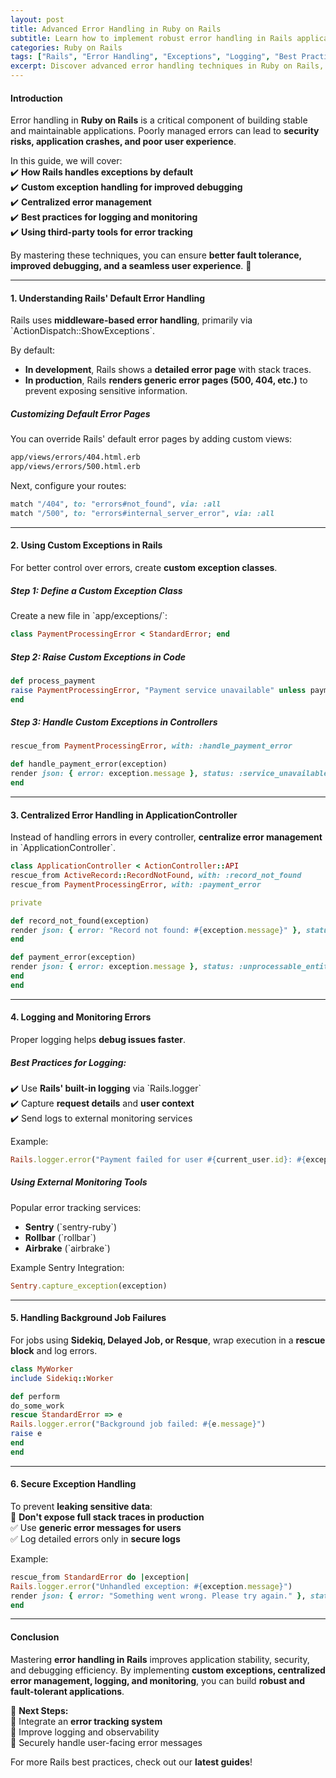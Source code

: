 ```yaml
---
layout: post
title: Advanced Error Handling in Ruby on Rails  
subtitle: Learn how to implement robust error handling in Rails applications to improve stability and debugging.  
categories: Ruby on Rails  
tags: ["Rails", "Error Handling", "Exceptions", "Logging", "Best Practices"]  
excerpt: Discover advanced error handling techniques in Ruby on Rails, including custom exceptions, centralized error management, logging, and debugging best practices.  
---
```


#### **Introduction**
Error handling in **Ruby on Rails** is a critical component of building stable and maintainable applications. Poorly managed errors can lead to **security risks, application crashes, and poor user experience**.

In this guide, we will cover:  
✔️ **How Rails handles exceptions by default**  
✔️ **Custom exception handling for improved debugging**  
✔️ **Centralized error management**  
✔️ **Best practices for logging and monitoring**  
✔️ **Using third-party tools for error tracking**

By mastering these techniques, you can ensure **better fault tolerance, improved debugging, and a seamless user experience**. 🚀

---

#### **1. Understanding Rails' Default Error Handling**
Rails uses **middleware-based error handling**, primarily via &#96;ActionDispatch::ShowExceptions&#96;.

By default:
- **In development**, Rails shows a **detailed error page** with stack traces.
- **In production**, Rails **renders generic error pages (500, 404, etc.)** to prevent exposing sensitive information.

##### **Customizing Default Error Pages**
You can override Rails' default error pages by adding custom views:  
```sh  
app/views/errors/404.html.erb  
app/views/errors/500.html.erb  
```  
Next, configure your routes:  
```rb  
match "/404", to: "errors#not_found", via: :all  
match "/500", to: "errors#internal_server_error", via: :all  
```

---

#### **2. Using Custom Exceptions in Rails**
For better control over errors, create **custom exception classes**.

##### **Step 1: Define a Custom Exception Class**
Create a new file in &#96;app/exceptions/&#96;:  
```rb  
class PaymentProcessingError < StandardError; end  
```

##### **Step 2: Raise Custom Exceptions in Code**
```rb  
def process_payment  
raise PaymentProcessingError, "Payment service unavailable" unless payment_service_available?  
end  
```

##### **Step 3: Handle Custom Exceptions in Controllers**
```rb  
rescue_from PaymentProcessingError, with: :handle_payment_error

def handle_payment_error(exception)  
render json: { error: exception.message }, status: :service_unavailable  
end  
```

---

#### **3. Centralized Error Handling in ApplicationController**
Instead of handling errors in every controller, **centralize error management** in &#96;ApplicationController&#96;.

```rb  
class ApplicationController < ActionController::API  
rescue_from ActiveRecord::RecordNotFound, with: :record_not_found  
rescue_from PaymentProcessingError, with: :payment_error

private

def record_not_found(exception)  
render json: { error: "Record not found: #{exception.message}" }, status: :not_found  
end

def payment_error(exception)  
render json: { error: exception.message }, status: :unprocessable_entity  
end  
end  
```

---

#### **4. Logging and Monitoring Errors**
Proper logging helps **debug issues faster**.

##### **Best Practices for Logging:**
✔️ Use **Rails' built-in logging** via &#96;Rails.logger&#96;  
✔️ Capture **request details** and **user context**  
✔️ Send logs to external monitoring services

Example:  
```rb  
Rails.logger.error("Payment failed for user #{current_user.id}: #{exception.message}")  
```

##### **Using External Monitoring Tools**
Popular error tracking services:
- **Sentry** (&#96;sentry-ruby&#96;)
- **Rollbar** (&#96;rollbar&#96;)
- **Airbrake** (&#96;airbrake&#96;)

Example Sentry Integration:  
```rb  
Sentry.capture_exception(exception)  
```

---

#### **5. Handling Background Job Failures**
For jobs using **Sidekiq, Delayed Job, or Resque**, wrap execution in a **rescue block** and log errors.

```rb  
class MyWorker  
include Sidekiq::Worker

def perform  
do_some_work  
rescue StandardError => e  
Rails.logger.error("Background job failed: #{e.message}")  
raise e  
end  
end  
```

---

#### **6. Secure Exception Handling**
To prevent **leaking sensitive data**:  
🚫 **Don't expose full stack traces in production**  
✅ Use **generic error messages for users**  
✅ Log detailed errors only in **secure logs**

Example:  
```rb  
rescue_from StandardError do |exception|  
Rails.logger.error("Unhandled exception: #{exception.message}")  
render json: { error: "Something went wrong. Please try again." }, status: :internal_server_error  
end  
```

---

#### **Conclusion**
Mastering **error handling in Rails** improves application stability, security, and debugging efficiency. By implementing **custom exceptions, centralized error management, logging, and monitoring**, you can build **robust and fault-tolerant applications**.

🚀 **Next Steps:**  
🔹 Integrate an **error tracking system**  
🔹 Improve logging and observability  
🔹 Securely handle user-facing error messages

For more Rails best practices, check out our **latest guides**!  
